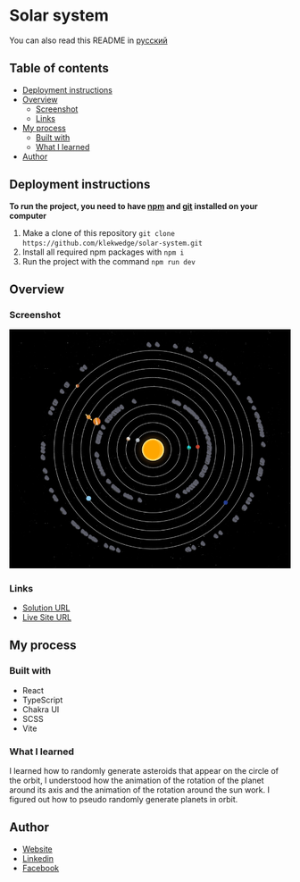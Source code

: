 # Solar system

You can also read this README in [русский](https://github.com/klekwedge/solar-system/blob/main/README.RU.md)

## Table of contents

- [Deployment instructions](#deployment-instructions)
- [Overview](#overview)
  - [Screenshot](#screenshot)
  - [Links](#links)
- [My process](#my-process)
  - [Built with](#built-with)
  - [What I learned](#what-i-learned)
- [Author](#author)

## Deployment instructions

**To run the project, you need to have [npm](https://nodejs.org/en/) and [git](https://git-scm.com/downloads) installed on your computer**

1. Make a clone of this repository ```git clone https://github.com/klekwedge/solar-system.git```
2. Install all required npm packages with ```npm i```
3. Run the project with the command ```npm run dev```

## Overview

### Screenshot

![Main screen](./preview/screenshot.png)

### Links

- [Solution URL](https://github.com/klekwedge/solar-system)
- [Live Site URL](https://klekwedge-solar-system.vercel.app/)

## My process

### Built with

- React
- TypeScript
- Chakra UI
- SCSS
- Vite

### What I learned

I learned how to randomly generate asteroids that appear on the circle of the orbit, I understood how the animation of the rotation of the planet around its axis and the animation of the rotation around the sun work. I figured out how to pseudo randomly generate planets in orbit.

## Author

- [Website](https://klekwedge-cv.vercel.app/)
- [Linkedin](https://www.linkedin.com/in/klekwedge/)
- [Facebook](https://www.facebook.com/klekwedge)

